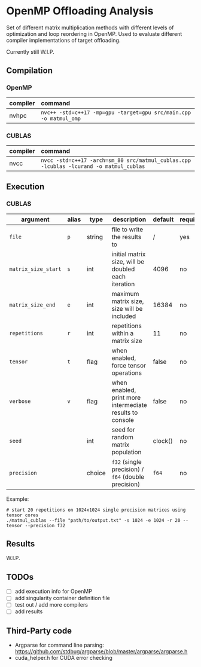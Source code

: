 # OpenMP Offloading Analysis

Set of different matrix multiplication methods with different levels of optimization and loop reordering in OpenMP. 
Used to evaluate different compiler implementations of target offloading.

Currently still W.I.P.

## Compilation

### OpenMP

| compiler | command                                                           |
|----------|:------------------------------------------------------------------|
| nvhpc    | `nvc++ -std=c++17 -mp=gpu -target=gpu src/main.cpp -o matmul_omp` |

### CUBLAS

| compiler | command                                                                                |
|----------|:---------------------------------------------------------------------------------------|
| nvcc     | `nvcc -std=c++17 -arch=sm_80 src/matmul_cublas.cpp -lcublas -lcurand -o matmul_cublas` |

## Execution

### CUBLAS

| argument            | alias | type   | description                                              | default | required |
|---------------------|-------|--------|----------------------------------------------------------|---------|----------|
| `file`              | `p`   | string | file to write the results to                             | /       | yes      |
| `matrix_size_start` | `s`   | int    | initial matrix size, will be doubled each iteration      | 4096    | no       |
| `matrix_size_end`   | `e`   | int    | maximum matrix size, size will be included               | 16384   | no       |
| `repetitions`       | `r`   | int    | repetitions within a matrix size                         | 11      | no       |
| `tensor`            | `t`   | flag   | when enabled, force tensor operations                    | false   | no       |
| `verbose`           | `v`   | flag   | when enabled, print more intermediate results to console | false   | no       |
| `seed`              |       | int    | seed for random matrix population                        | clock() | no       |
| `precision`         |       | choice | `f32` (single precision) / `f64` (double precision)      | `f64`   | no       |

Example:
```shell
# start 20 repetitions on 1024x1024 single precision matrices using tensor cores
./matmul_cublas --file "path/to/output.txt" -s 1024 -e 1024 -r 20 --tensor --precision f32
```

## Results

W.I.P.

## TODOs

- [ ] add execution info for OpenMP
- [ ] add singularity container definition file
- [ ] test out / add more compilers
- [ ] add results

## Third-Party code

- Argparse for command line parsing: https://github.com/stdbug/argparse/blob/master/argparse/argparse.h
- cuda_helper.h for CUDA error checking
